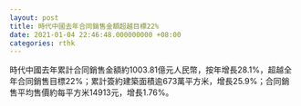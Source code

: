 ```yaml
---
layout: post
title: 時代中國去年合同銷售金額超越目標22%
date: 2021-01-04 22:46:48.000000000 +08:00
categories: rthk
---
```


時代中國去年累計合同銷售金額約1003.81億元人民幣，按年增長28.1%，超越全年合同銷售目標22%；累計簽約建築面積逾673萬平方米，增長25.9%；合同銷售平均售價約每平方米14913元，增長1.76%。
